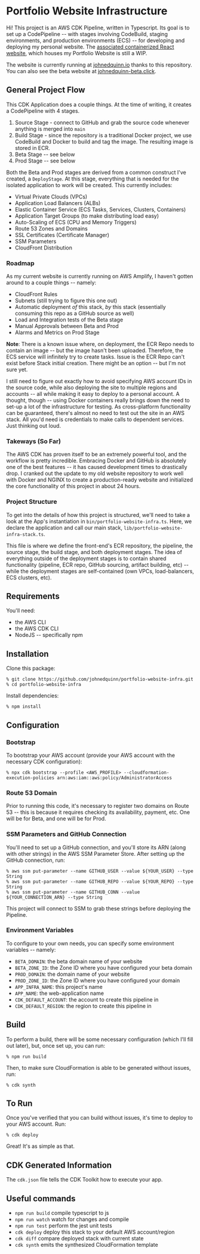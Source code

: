 # Portfolio Website Infrastructure

Hi! This project is an AWS CDK Pipeline, written in Typescript. Its goal is to set up a CodePipeline -- with stages involving CodeBuild, staging environments, and production environments (ECS) -- for developing and deploying my personal website. The [associated containerized React website](https://www.github.com/johnedquinn/portfolio-website), which houses my Portfolio Website is still a WIP.

The website is currently running at [johnedquinn.io](https://johnedquinn.io) thanks to this repository. You can also see the beta website at [johnedquinn-beta.click](http://johnedquinn-beta.click).

## General Project Flow

This CDK Application does a couple things. At the time of writing, it creates a CodePipeline with 4 stages.
1. Source Stage - connect to GitHub and grab the source code whenever anything is merged into `main`
2. Build Stage - since the repository is a traditional Docker project, we use CodeBuild and Docker to build and tag the image. The resulting image is stored in ECR.
3. Beta Stage -- see below
4. Prod Stage -- see below

Both the Beta and Prod stages are derived from a common construct I've created, a `DeployStage`. At this stage, everything that is needed for the isolated application to work will be created. This currently includes:
- Virtual Private Clouds (VPCs)
- Application Load Balancers (ALBs)
- Elastic Container Service (ECS Tasks, Services, Clusters, Containers)
- Application Target Groups (to make distributing load easy)
- Auto-Scaling of ECS (CPU and Memory Triggers)
- Route 53 Zones and Domains
- SSL Certificates (Certificate Manager)
- SSM Parameters
- CloudFront Distribution

### Roadmap

As my current website is currently running on AWS Amplify, I haven't gotten around to a couple things -- namely:
- CloudFront Rules
- Subnets (still trying to figure this one out)
- Automatic deployment *of* this stack, *by* this stack (essentially consuming this repo as a GitHub source as well)
- Load and Integration tests of the Beta stage
- Manual Approvals between Beta and Prod
- Alarms and Metrics on Prod Stage

**Note**: There is a known issue where, on deployment, the ECR Repo needs to contain an image -- but the image hasn't been uploaded. Therefore, the ECS service will infinitely try to create tasks. Issue is the ECR Repo can't exist before Stack initial creation. There might be an option -- but I'm not sure yet.

I still need to figure out exactly how to avoid specifying AWS account IDs in the source code, while also deploying the site to multiple regions and accounts -- all while making it easy to deploy to a personal account. A thought, though -- using Docker containers really brings down the need to set-up a lot of the infrastructure for testing. As cross-platform functionality can be guaranteed, there's almost no need to test out the site in an AWS stack. All you'd need is credentials to make calls to dependent services. Just thinking out loud.

### Takeways (So Far)

The AWS CDK has proven itself to be an extremely powerful tool, and the workflow is pretty incredible. Embracing Docker and GitHub is absolutely one of the best features -- it has caused development times to drastically drop. I cranked out the update to my old website repository to work well with Docker and NGINX to create a production-ready website and initialized the core functionality of this project in about 24 hours.

### Project Structure

To get into the details of how this project is structured, we'll need to take a look at the App's instantiation in `bin/portfolio-website-infra.ts`. Here, we declare the application and call our main stack, `lib/portfolio-website-infra-stack.ts`.

This file is where we define the front-end's ECR repository, the pipeline, the source stage, the build stage, and both deployment stages. The idea of everything outside of the deployment stages is to contain shared functionality (pipeline, ECR repo, GitHub sourcing, artifact building, etc) -- while the deployment stages are self-contained (own VPCs, load-balancers, ECS clusters, etc).

## Requirements

You'll need:
- the AWS CLI
- the AWS CDK CLI
- NodeJS -- specifically npm

## Installation

Clone this package:
```console
% git clone https://github.com/johnedquinn/portfolio-website-infra.git
% cd portfolio-website-infra
```

Install dependencies:
```console
% npm install
```

## Configuration

### Bootstrap

To bootstrap your AWS account (provide your AWS account with the necessary CDK configuration):
```console
% npx cdk bootstrap --profile <AWS_PROFILE> --cloudformation-execution-policies arn:aws:iam::aws:policy/AdministratorAccess
```

### Route 53 Domain

Prior to running this code, it's necessary to register two domains on Route 53 -- this is because it requires checking its availability, payment, etc. One will be for Beta, and one will be for Prod.

### SSM Parameters and GitHub Connection

You'll need to set up a GitHub connection, and you'll store its ARN (along with other strings) in the AWS SSM Parameter Store. After setting up the GitHub connection, run:
```console
% aws ssm put-parameter --name GITHUB_USER --value ${YOUR_USER} --type String
% aws ssm put-parameter --name GITHUB_REPO --value ${YOUR_REPO} --type String
% aws ssm put-parameter --name GITHUB_CONN --value ${YOUR_CONNECTION_ARN} --type String
```

This project will connect to SSM to grab these strings before deploying the Pipeline.

### Environment Variables

To configure to your own needs, you can specify some environment variables -- namely:
- `BETA_DOMAIN`: the beta domain name of your website
- `BETA_ZONE_ID`: the Zone ID where you have configured your beta domain
- `PROD_DOMAIN`: the domain name of your website
- `PROD_ZONE_ID`: the Zone ID where you have configured your domain
- `APP_INFRA_NAME`: this project's name
- `APP_NAME`: the web-application name
- `CDK_DEFAULT_ACCOUNT`: the account to create this pipeline in
- `CDK_DEFAULT_REGION`: the region to create this pipeline in

## Build

To perform a build, there will be some necessary configuration (which I'll fill out later), but, once set up, you can run:
```console
% npm run build
```

Then, to make sure CloudFormation is able to be generated without issues, run:
```console
% cdk synth
```

## To Run

Once you've verified that you can build without issues, it's time to deploy to your AWS account. Run:
```console
% cdk deploy
```

Great! It's as simple as that.

## CDK Generated Information

The `cdk.json` file tells the CDK Toolkit how to execute your app.

## Useful commands

 * `npm run build`   compile typescript to js
 * `npm run watch`   watch for changes and compile
 * `npm run test`    perform the jest unit tests
 * `cdk deploy`      deploy this stack to your default AWS account/region
 * `cdk diff`        compare deployed stack with current state
 * `cdk synth`       emits the synthesized CloudFormation template
